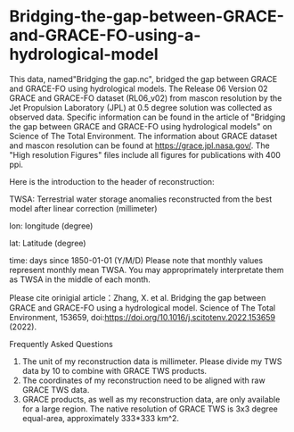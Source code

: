 # Bridging-the-gap-between-GRACE-and-GRACE-FO-using-a-hydrological-model

This data, named"Bridging the gap.nc", bridged the gap between GRACE and GRACE-FO using hydrological models. The Release 06 Version 02 GRACE and GRACE-FO dataset (RL06_v02) from mascon resolution by the Jet Propulsion Laboratory (JPL) at 0.5 degree solution was collected as observed data. Specific information can be found in the article of "Bridging the gap between GRACE and GRACE-FO using hydrological models" on Science of The Total Environment. The information about GRACE dataset and mascon resolution can be found at https://grace.jpl.nasa.gov/. The "High resolution Figures" files include all figures for publications with 400 ppi.

Here is the introduction to the header of reconstruction:

TWSA: Terrestrial water storage anomalies reconstructed from the best model after linear correction (millimeter)

lon: longitude (degree)

lat: Latitude (degree)

time: days since 1850-01-01 (Y/M/D) Please note that monthly values represent monthly mean TWSA. You may approprimately interpretate them as TWSA in the middle of each month.

Please cite orinigial article：Zhang, X. et al. Bridging the gap between GRACE and GRACE-FO using a hydrological model. Science of The Total Environment, 153659, doi:https://doi.org/10.1016/j.scitotenv.2022.153659 (2022).

Frequently Asked Questions
1. The unit of my reconstruction data is millimeter. Please divide my TWS data by 10 to combine with GRACE TWS products.
2. The coordinates of my reconstruction need to be aligned with raw GRACE TWS data.
3. GRACE products, as well as my reconstruction data, are only available for a large region. The native resolution of GRACE TWS is 3x3 degree equal-area, approximately 333*333 km^2.
